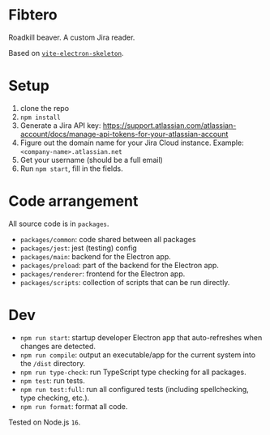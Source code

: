 # Fibtero

Roadkill beaver. A custom Jira reader.

Based on [`vite-electron-skeleton`](https://github.com/electrovir/vite-electron-skeleton).

# Setup

1. clone the repo
2. `npm install`
3. Generate a Jira API key: https://support.atlassian.com/atlassian-account/docs/manage-api-tokens-for-your-atlassian-account
4. Figure out the domain name for your Jira Cloud instance. Example: `<company-name>.atlassian.net`
5. Get your username (should be a full email)
6. Run `npm start`, fill in the fields.

# Code arrangement

All source code is in `packages`.

-   `packages/common`: code shared between all packages
-   `packages/jest`: jest (testing) config
-   `packages/main`: backend for the Electron app.
-   `packages/preload`: part of the backend for the Electron app.
-   `packages/renderer`: frontend for the Electron app.
-   `packages/scripts`: collection of scripts that can be run directly.

# Dev

-   `npm run start`: startup developer Electron app that auto-refreshes when changes are detected.
-   `npm run compile`: output an executable/app for the current system into the `/dist` directory.
-   `npm run type-check`: run TypeScript type checking for all packages.
-   `npm test`: run tests.
-   `npm run test:full`: run all configured tests (including spellchecking, type checking, etc.).
-   `npm run format`: format all code.

Tested on Node.js `16`.

